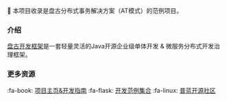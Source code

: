 :mushroom: 本项目收录是盘古分布式事务解决方案（AT模式）的范例项目。

### 介绍

[盘古开发框架](https://pulanos.gitee.io/pangu-framework/)是一套轻量灵活的Java开源企业级单体开发 & 微服务分布式开发治理框架。

### 更多资源

:fa-book: [项目主页&开发指南](https://pulanos.gitee.io/pangu-framework/)
:fa-flask: [开发范例集合](https://pulanos.gitee.io/pangu-framework/docs/examples-list)
:fa-linux: [普蓝开源社区](https://pulanos.gitee.io/pangu-framework/docs/community/)
